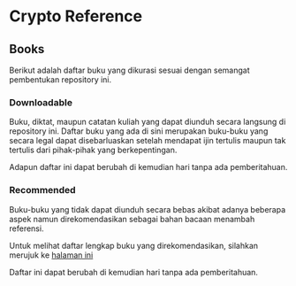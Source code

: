 # Crypto Reference

## Books

Berikut adalah daftar buku yang dikurasi sesuai dengan semangat pembentukan repository ini.

### Downloadable

Buku, diktat, maupun catatan kuliah yang dapat diunduh secara langsung di repository ini. Daftar buku yang ada di sini merupakan buku-buku yang secara legal dapat disebarluaskan setelah mendapat ijin tertulis maupun tak tertulis dari pihak-pihak yang berkepentingan.

Adapun daftar ini dapat berubah di kemudian hari tanpa ada pemberitahuan.

### Recommended

Buku-buku yang tidak dapat diunduh secara bebas akibat adanya beberapa aspek namun direkomendasikan sebagai bahan bacaan menambah referensi.

Untuk melihat daftar lengkap buku yang direkomendasikan, silahkan merujuk ke [halaman ini](recommend-books.md)

Daftar ini dapat berubah di kemudian hari tanpa ada pemberitahuan.